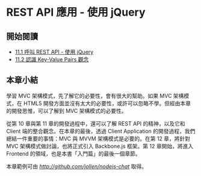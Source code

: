 # REST API 應用 - 使用 jQuery

## 開始閱讀

 * [11.1 呼叫 REST API - 使用 jQuery](1-rest-jquery.md)
 * [11.2 認識 Key-Value Pairs 觀念](2-key-value.md)

## 本章小結

學習 MVC 架構模式，先了解它的必要性，會有很大的幫助。如果 MVC 架構模式，在 HTML5 開發方面並沒有太大的必要性，或許可以忽略不學。但經由本章的開發思惟，可以了解到 MVC 架構模式的必要性。

從第 10 章與第 11 章的開發過程中，還可以了解 REST API 的精神，以及它和 Client 端的整合觀念。在本章的最後，透過 Client Application 的開發過程，我們總結一件重要的事情：MVC 與 MVVM 架構模式是必要的。在第 12 章，將針對 MVC 架構模式做討論，也將正式引入 Backbone.js 框架。第 12 章開始，將進入 Frontend 的領域，也是本書「入門篇」的最後一個章節。

本章範例可由 *http://github.com/jollen/nodejs-chat* 取得。